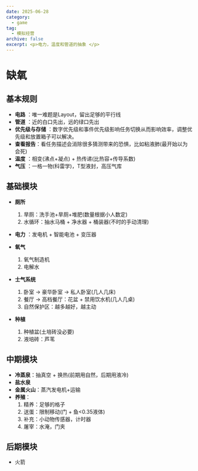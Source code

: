 ```yaml
---
date: 2025-06-28
category:
  - game
tag:
  - 模拟经营
archive: false
excerpt: <p>电力，温度和管道的抽象 </p>
---
```


# 缺氧
## 基本规则
* **电路** ：唯一难题是Layout，留出足够的平行线
* **管道** ：近的白口先出，远的绿口先出
* **优先级与存储** ：数字优先级和事件优先级影响任务切换从而影响效率，调整优先级和放置箱子可以解决。
* **查看报告**：看任务描述会消除很多猜测带来的恐惧，比如粘液肺(最开始以为会死)
* **温度** ：相变(沸点+凝点) + 热传递(比热容+传导系数)
* **气压** ：一格一物(科雷学)，T型液封，高压气库

## 基础模块
* **厕所**
  1. 旱厕：洗手池+旱厕+堆肥(数量根据小人数定)
  2. 水循环：抽水马桶 + 净水器 + 桶装器(不时的手动清理)

* **电力** ：发电机 + 智能电池 + 变压器
* **氧气** 
  1. 氧气制造机
  2. 电解水

* **士气系统**
  1. 卧室 -> 豪华卧室 -> 私人卧室(几人几床)
  2. 餐厅 -> 高档餐厅：花盆 + 禁用饮水机(几人几桌)
  3. 自然保护区：越多越好，越主动

* **种植**
  1. 种植盆(土培砖没必要)
  2. 液培砖：芦苇

## 中期模块
* **冷蒸泉**：抽真空 + 换热(前期用自然，后期用液冷)
* **盐水泉**
* **金属火山**：蒸汽发电机+运输
* **养殖**：
  1. 精养：足够的格子
  2. 送蛋：限制移动(门 + 鱼<0.35液体)
  3. 补充：小动物传感器，计时器
  4. 屠宰：水淹，门夹


## 后期模块
* 火箭